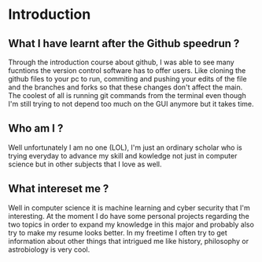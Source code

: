 # Introduction
## What I have learnt after the Github speedrun ? 
Through the introduction course about github, I was able to see many fucntions the version control software has 
to offer users. Like cloning the github files to your pc to run, commiting and pushing your edits of the file and 
the branches and forks so that these changes don't affect the main. The coolest of all is running git commands 
from the terminal even though I'm still trying to not depend too much on the GUI anymore but it takes time. 

## Who am I ? 
Well unfortunately I am no one (LOL), I'm just an ordinary scholar who is trying everyday to advance my skill and 
kowledge not just in computer science but in other subjects that I love as well.

## What intereset me ? 
Well in computer science it is machine learning and cyber security that I'm interesting. At the moment I do have 
some personal projects regarding the two topics in order to expand my knowledge in this major and probably also
try to  make my resume looks better. In my freetime I often try to get information about other things that intrigued 
me like history, philosophy or astrobiology is very cool. 

